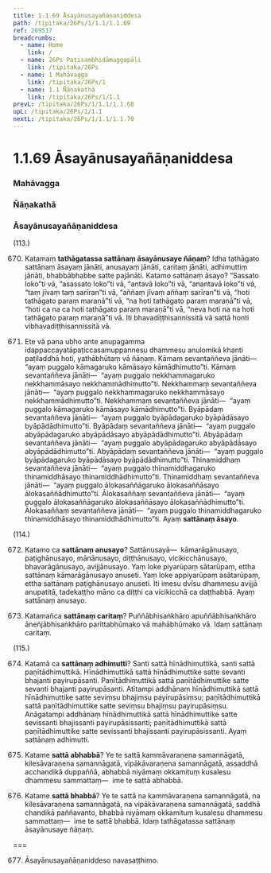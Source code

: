 ```yaml
---
title: 1.1.69 Āsayānusayañāṇaniddesa
path: /tipitaka/26Ps/1/1.1/1.1.69
ref: 269517
breadcrumbs:
  - name: Home
    link: /
  - name: 26Ps Paṭisambhidāmaggapāḷi
    link: /tipitaka/26Ps
  - name: 1 Mahāvagga
    link: /tipitaka/26Ps/1
  - name: 1.1 Ñāṇakathā
    link: /tipitaka/26Ps/1/1.1
prevL: /tipitaka/26Ps/1/1.1/1.1.68
upL: /tipitaka/26Ps/1/1.1
nextL: /tipitaka/26Ps/1/1.1/1.1.70
---
```


# 1.1.69 Āsayānusayañāṇaniddesa

### Mahāvagga

### Ñāṇakathā

### Āsayānusayañāṇaniddesa

(113.)

670. Katamaṃ **tathāgatassa sattānaṃ āsayānusaye ñāṇaṃ**? Idha tathāgato sattānaṃ āsayaṃ jānāti, anusayaṃ jānāti, caritaṃ jānāti, adhimuttiṃ jānāti, bhabbābhabbe satte pajānāti. Katamo sattānaṃ āsayo? “Sassato loko”ti vā, “asassato loko”ti vā, “antavā loko”ti vā, “anantavā loko”ti vā, “taṃ jīvaṃ taṃ sarīran”ti vā, “aññaṃ jīvaṃ aññaṃ sarīran”ti vā, “hoti tathāgato paraṃ maraṇā”ti vā, “na hoti tathāgato paraṃ maraṇā”ti vā, “hoti ca na ca hoti tathāgato paraṃ maraṇā”ti vā, “neva hoti na na hoti tathāgato paraṃ maraṇā”ti vā. Iti bhavadiṭṭhisannissitā vā sattā honti vibhavadiṭṭhisannissitā vā.

671. Ete vā pana ubho ante anupagamma idappaccayatāpaṭiccasamuppannesu dhammesu anulomikā khanti paṭiladdhā hoti, yathābhūtaṃ vā ñāṇaṃ. Kāmaṃ sevantaññeva jānāti—  “ayaṃ puggalo kāmagaruko kāmāsayo kāmādhimutto”ti. Kāmaṃ sevantaññeva jānāti—  “ayaṃ puggalo nekkhammagaruko nekkhammāsayo nekkhammādhimutto”ti. Nekkhammaṃ sevantaññeva jānāti—  “ayaṃ puggalo nekkhammagaruko nekkhammāsayo nekkhammādhimutto”ti. Nekkhammaṃ sevantaññeva jānāti—  “ayaṃ puggalo kāmagaruko kāmāsayo kāmādhimutto”ti. Byāpādaṃ sevantaññeva jānāti—  “ayaṃ puggalo byāpādagaruko byāpādāsayo byāpādādhimutto”ti. Byāpādaṃ sevantaññeva jānāti—  “ayaṃ puggalo abyāpādagaruko abyāpādāsayo abyāpādādhimutto”ti. Abyāpādaṃ sevantaññeva jānāti—  “ayaṃ puggalo abyāpādagaruko abyāpādāsayo abyāpādādhimutto”ti. Abyāpādaṃ sevantaññeva jānāti—  “ayaṃ puggalo byāpādagaruko byāpādāsayo byāpādādhimutto”ti. Thinamiddhaṃ sevantaññeva jānāti—  “ayaṃ puggalo thinamiddhagaruko thinamiddhāsayo thinamiddhādhimutto”ti. Thinamiddhaṃ sevantaññeva jānāti—  “ayaṃ puggalo ālokasaññāgaruko ālokasaññāsayo ālokasaññādhimutto”ti. Ālokasaññaṃ sevantaññeva jānāti—  “ayaṃ puggalo ālokasaññāgaruko ālokasaññāsayo ālokasaññādhimutto”ti. Ālokasaññaṃ sevantaññeva jānāti—  “ayaṃ puggalo thinamiddhagaruko thinamiddhāsayo thinamiddhādhimutto”ti. Ayaṃ **sattānaṃ āsayo**.

(114.)

672. Katamo ca **sattānaṃ anusayo**? Sattānusayā—  kāmarāgānusayo, paṭighānusayo, mānānusayo, diṭṭhānusayo, vicikicchānusayo, bhavarāgānusayo, avijjānusayo. Yaṃ loke piyarūpaṃ sātarūpaṃ, ettha sattānaṃ kāmarāgānusayo anuseti. Yaṃ loke appiyarūpaṃ asātarūpaṃ, ettha sattānaṃ paṭighānusayo anuseti. Iti imesu dvīsu dhammesu avijjā anupatitā, tadekaṭṭho māno ca diṭṭhi ca vicikicchā ca daṭṭhabbā. Ayaṃ sattānaṃ anusayo.

673. Katamañca **sattānaṃ caritaṃ**? Puññābhisaṅkhāro apuññābhisaṅkhāro āneñjābhisaṅkhāro parittabhūmako vā mahābhūmako vā. Idaṃ sattānaṃ caritaṃ.

(115.)

674. Katamā ca **sattānaṃ adhimutti**? Santi sattā hīnādhimuttikā, santi sattā paṇītādhimuttikā. Hīnādhimuttikā sattā hīnādhimuttike satte sevanti bhajanti payirupāsanti. Paṇītādhimuttikā sattā paṇītādhimuttike satte sevanti bhajanti payirupāsanti. Atītampi addhānaṃ hīnādhimuttikā sattā hīnādhimuttike satte seviṃsu bhajiṃsu payirupāsiṃsu; paṇītādhimuttikā sattā paṇītādhimuttike satte seviṃsu bhajiṃsu payirupāsiṃsu. Anāgatampi addhānaṃ hīnādhimuttikā sattā hīnādhimuttike satte sevissanti bhajissanti payirupāsissanti; paṇītādhimuttikā sattā paṇītādhimuttike satte sevissanti bhajissanti payirupāsissanti. Ayaṃ sattānaṃ adhimutti.

675. Katame **sattā abhabbā**? Ye te sattā kammāvaraṇena samannāgatā, kilesāvaraṇena samannāgatā, vipākāvaraṇena samannāgatā, assaddhā acchandikā duppaññā, abhabbā niyāmaṃ okkamituṃ kusalesu dhammesu sammattaṃ—  ime te sattā abhabbā.

676. Katame **sattā bhabbā**? Ye te sattā na kammāvaraṇena samannāgatā, na kilesāvaraṇena samannāgatā, na vipākāvaraṇena samannāgatā, saddhā chandikā paññavanto, bhabbā niyāmaṃ okkamituṃ kusalesu dhammesu sammattaṃ—  ime te sattā bhabbā. Idaṃ tathāgatassa sattānaṃ āsayānusaye ñāṇaṃ.

===

677. Āsayānusayañāṇaniddeso navasaṭṭhimo.




